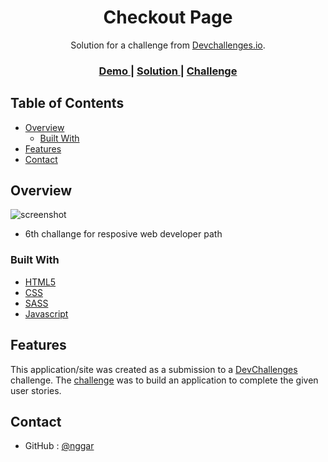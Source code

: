 <h1 align="center">Checkout Page</h1>

<div align="center">
   Solution for a challenge from  <a href="http://devchallenges.io" target="_blank">Devchallenges.io</a>.
</div>

<div align="center">
  <h3>
    <a href="https://awesome-liskov-f7358d.netlify.app/">
      Demo
    </a>
    <span> | </span>
    <a href="https://devchallenges.io/solutions/BCYByz8JOn04NW2ZhfbF">
      Solution
    </a>
    <span> | </span>
    <a href="https://devchallenges.io/challenges/0J1NxxGhOUYVqihwegfO">
      Challenge
    </a>
  </h3>
</div>

<!-- TABLE OF CONTENTS -->

## Table of Contents

-   [Overview](#overview)
    -   [Built With](#built-with)
-   [Features](#features)
-   [Contact](#contact)

<!-- OVERVIEW -->

## Overview

![screenshot](2.png)

-   6th challange for resposive web developer path

### Built With

-   [HTML5](https://developer.mozilla.org/en-US/docs/Web/Guide/HTML/HTML5)
-   [CSS](https://developer.mozilla.org/en-US/docs/Web/CSS)
-   [SASS](https://sass-lang.com/)
-   [Javascript](https://developer.mozilla.org/en-US/docs/Web/JavaScript)

## Features

This application/site was created as a submission to a [DevChallenges](https://devchallenges.io/challenges) challenge. The [challenge](https://devchallenges.io/challenges/0J1NxxGhOUYVqihwegfO) was to build an application to complete the given user stories.

## Contact

-   GitHub : [@nggar](https://github.com/nggar)
